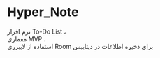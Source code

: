 # Hyper_Note
نرم افزار To-Do List  ،   
معماری MVP  ،   
استفاده از لایبرری Room برای ذخیره اطلاعات در دیتابیس
